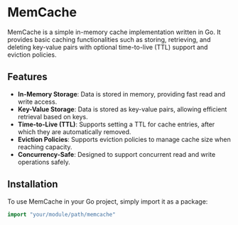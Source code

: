 # MemCache

MemCache is a simple in-memory cache implementation written in Go. It provides basic caching functionalities such as storing, retrieving, and deleting key-value pairs with optional time-to-live (TTL) support and eviction policies.

## Features

- **In-Memory Storage**: Data is stored in memory, providing fast read and write access.
- **Key-Value Storage**: Data is stored as key-value pairs, allowing efficient retrieval based on keys.
- **Time-to-Live (TTL)**: Supports setting a TTL for cache entries, after which they are automatically removed.
- **Eviction Policies**: Supports eviction policies to manage cache size when reaching capacity.
- **Concurrency-Safe**: Designed to support concurrent read and write operations safely.

## Installation

To use MemCache in your Go project, simply import it as a package:

```go
import "your/module/path/memcache"
